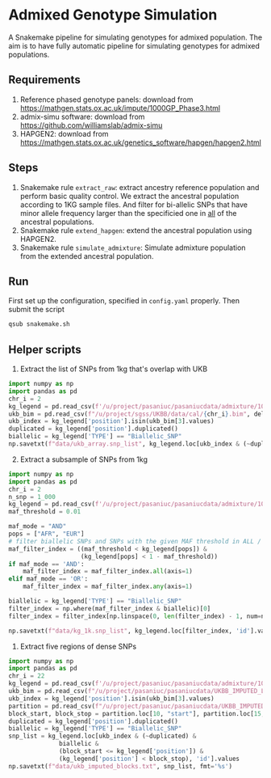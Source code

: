 # Admixed Genotype Simulation
A Snakemake pipeline for simulating genotypes for admixed population. The aim is to have fully automatic pipeline for simulating genotypes for admixed populations.

## Requirements
1. Reference phased genotype panels: download from https://mathgen.stats.ox.ac.uk/impute/1000GP_Phase3.html
2. admix-simu software: download from https://github.com/williamslab/admix-simu
3. HAPGEN2: download from https://mathgen.stats.ox.ac.uk/genetics_software/hapgen/hapgen2.html

## Steps
1. Snakemake rule `extract_raw`: extract ancestry reference population and perform basic quality control. We extract the ancestral population according to 1KG sample files. And filter for bi-allelic SNPs that have minor allele frequency larger than the specificied one in  <ins>all</ins> of the ancestral populations.
2. Snakemake rule `extend_hapgen`: extend the ancestral population using HAPGEN2.
3. Snakemake rule `simulate_admixture`: Simulate admixture population from the extended ancestral population.

## Run
First set up the configuration, specified in `config.yaml` properly. Then submit the script
```bash
qsub snakemake.sh
```

## Helper scripts

1. Extract the list of SNPs from 1kg that's overlap with UKB
```python
import numpy as np
import pandas as pd
chr_i = 2
kg_legend = pd.read_csv(f'/u/project/pasaniuc/pasaniucdata/admixture/1000G_haplotype/1000GP_Phase3/1000GP_Phase3_chr{chr_i}.legend.gz', delim_whitespace=True)
ukb_bim = pd.read_csv(f"/u/project/sgss/UKBB/data/cal/{chr_i}.bim", delim_whitespace=True, header=None)
ukb_index = kg_legend['position'].isin(ukb_bim[3].values)
duplicated = kg_legend['position'].duplicated()
biallelic = kg_legend['TYPE'] == "Biallelic_SNP"
np.savetxt(f"data/ukb_array.snp_list", kg_legend.loc[ukb_index & (~duplicated) & biallelic, 'id'].values, fmt='%s')
```

2. Extract a subsample of SNPs from 1kg
```python
import numpy as np
import pandas as pd
chr_i = 2
n_snp = 1_000
kg_legend = pd.read_csv(f'/u/project/pasaniuc/pasaniucdata/admixture/1000G_haplotype/1000GP_Phase3/1000GP_Phase3_chr{chr_i}.legend.gz', delim_whitespace=True)
maf_threshold = 0.01

maf_mode = "AND"
pops = ["AFR", "EUR"]
# filter biallelic SNPs and SNPs with the given MAF threshold in ALL / ANY population
maf_filter_index = ((maf_threshold < kg_legend[pops]) &
                    (kg_legend[pops] < 1 - maf_threshold))
if maf_mode == 'AND':
    maf_filter_index = maf_filter_index.all(axis=1)
elif maf_mode == 'OR':
    maf_filter_index = maf_filter_index.any(axis=1)

biallelic = kg_legend['TYPE'] == "Biallelic_SNP"
filter_index = np.where(maf_filter_index & biallelic)[0]
filter_index = filter_index[np.linspace(0, len(filter_index) - 1, num=n_snp + 2)[1:-1].astype(int)]

np.savetxt(f"data/kg_1k.snp_list", kg_legend.loc[filter_index, 'id'].values, fmt='%s')
```


1. Extract five regions of dense SNPs 
```python
import numpy as np
import pandas as pd
chr_i = 22
kg_legend = pd.read_csv(f'/u/project/pasaniuc/pasaniucdata/admixture/1000G_haplotype/1000GP_Phase3/1000GP_Phase3_chr{chr_i}.legend.gz', delim_whitespace=True)
ukb_bim = pd.read_csv(f"/u/project/pasaniuc/pasaniucdata/UKBB_IMPUTED_LD_SUMSTATS/genotype/raw/chr{chr_i}.bim", delim_whitespace=True, header=None)
ukb_index = kg_legend['position'].isin(ukb_bim[3].values)
partition = pd.read_csv(f"/u/project/pasaniuc/pasaniucdata/UKBB_IMPUTED_LD_SUMSTATS/partition/fourier_ls-chr{chr_i}.bed", delim_whitespace=True)
block_start, block_stop = partition.loc[10, "start"], partition.loc[15, "stop"]
duplicated = kg_legend['position'].duplicated()
biallelic = kg_legend['TYPE'] == "Biallelic_SNP"
snp_list = kg_legend.loc[ukb_index & (~duplicated) & 
              biallelic & 
              (block_start <= kg_legend['position']) &
              (kg_legend['position'] < block_stop), 'id'].values
np.savetxt(f"data/ukb_imputed_blocks.txt", snp_list, fmt='%s')
```
  
